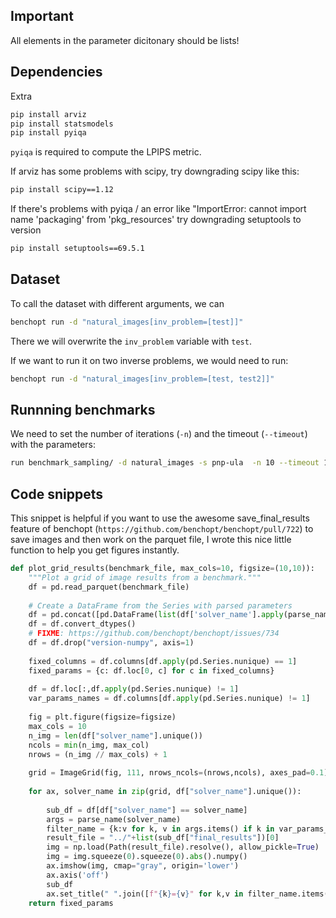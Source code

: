 


## Important

All elements in the parameter dicitonary should be lists!



## Dependencies

Extra

```bash
pip install arviz
pip install statsmodels
pip install pyiqa
```

`pyiqa` is required to compute the LPIPS metric.

If arviz has some problems with scipy, try downgrading scipy like this:
```bash
pip install scipy==1.12
```

If there's problems with pyiqa / an error like "ImportError: cannot import name 'packaging' from 'pkg_resources' try downgrading setuptools to version
```bash
pip install setuptools==69.5.1
```

## Dataset

To call the dataset with different arguments, we can
```bash
benchopt run -d "natural_images[inv_problem=[test]]"
```

There we will overwrite the `inv_problem` variable with `test`.

If we want to run it on two inverse problems, we would need to run:
```bash
benchopt run -d "natural_images[inv_problem=[test, test2]]"
```


## Runnning benchmarks

We need to set the number of iterations (`-n`) and the timeout (`--timeout`) with the parameters:
```bash
run benchmark_sampling/ -d natural_images -s pnp-ula  -n 10 --timeout 10000
```



## Code snippets

This snippet is helpful if you want to use the awesome save_final_results feature of benchopt (`https://github.com/benchopt/benchopt/pull/722`) to save images and then work on the parquet file, I wrote this nice little function to help you get figures instantly.

```python
def plot_grid_results(benchmark_file, max_cols=10, figsize=(10,10)):
    """Plot a grid of image results from a benchmark."""
    df = pd.read_parquet(benchmark_file)
    
    # Create a DataFrame from the Series with parsed parameters
    df = pd.concat([pd.DataFrame(list(df['solver_name'].apply(parse_name))), df], axis=1)
    df = df.convert_dtypes()
    # FIXME: https://github.com/benchopt/benchopt/issues/734
    df = df.drop("version-numpy", axis=1)
    
    fixed_columns = df.columns[df.apply(pd.Series.nunique) == 1]
    fixed_params = {c: df.loc[0, c] for c in fixed_columns}
    
    df = df.loc[:,df.apply(pd.Series.nunique) != 1]
    var_params_names = df.columns[df.apply(pd.Series.nunique) != 1]
    
    fig = plt.figure(figsize=figsize)
    max_cols = 10
    n_img = len(df["solver_name"].unique())
    ncols = min(n_img, max_col)
    nrows = (n_img // max_cols) + 1
    
    grid = ImageGrid(fig, 111, nrows_ncols=(nrows,ncols), axes_pad=0.1)
    
    for ax, solver_name in zip(grid, df["solver_name"].unique()):
        
        sub_df = df[df["solver_name"] == solver_name]
        args = parse_name(solver_name)
        filter_name = {k:v for k, v in args.items() if k in var_params_names}
        result_file = "../"+list(sub_df["final_results"])[0]
        img = np.load(Path(result_file).resolve(), allow_pickle=True)
        img = img.squeeze(0).squeeze(0).abs().numpy()
        ax.imshow(img, cmap="gray", origin='lower')
        ax.axis('off')
        sub_df
        ax.set_title(" ".join([f"{k}={v}" for k,v in filter_name.items()]))
    return fixed_params
```